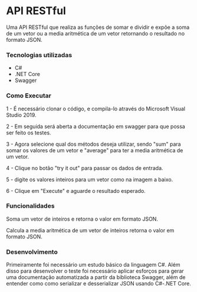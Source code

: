 # API RESTful


 Uma API RESTful que realiza as funções de somar e dividir e expõe a soma de um vetor ou a media aritmética de um vetor retornando o resultado no formato JSON.

### Tecnologias utilizadas
- C#
- .NET Core
- Swagger

### Como Executar 

1 - É necessário clonar o código, e compila-lo através do Microsoft Visual Studio 2019.

2 - Em seguida será aberta a documentação em swagger para que possa ser feito os testes.

3 - Agora selecione qual dos métodos deseja utilizar, sendo "sum" para somar os valores de um vetor e "average" para ter a media aritmética de um vetor.

4 - Clique no botão "try it out" para passar os dados de entrada. 

5 - digite os valores inteiros para um vetor como na imagem a baixo.

6 - Clique em "Execute" e aguarde o resultado esperado.

### Funcionalidades

Soma um vetor de inteiros e retorna o valor em formato JSON.

Calcula a media aritmética de um vetor de inteiros retorna o valor em formato JSON.

### Desenvolvimento

Primeiramente foi necessário um estudo básico da linguagem C#.
Além disso para desenvolver o teste foi necessário aplicar esforços para gerar uma documentação automatizada a partir da biblioteca Swagger, além de entender como como serializar e desserializar JSON usando C#-.NET Core.